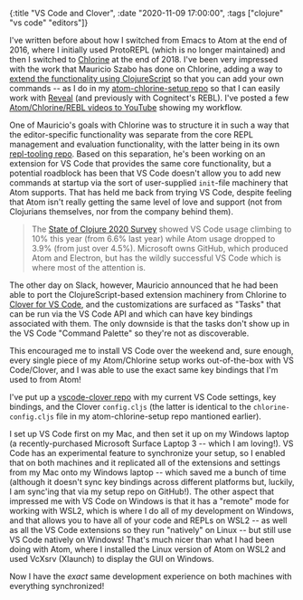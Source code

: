 {:title "VS Code and Clover",
 :date "2020-11-09 17:00:00",
 :tags ["clojure" "vs code" "editors"]}

I've written before about how I switched from Emacs to Atom
at the end of 2016,
where I initially used ProtoREPL (which is no longer maintained)
and then I switched to [Chlorine](https://atom.io/packages/chlorine)
at the end of 2018. I've been very impressed with the work that
Mauricio Szabo has done on Chlorine, adding a way to
[extend the functionality using ClojureScript](https://github.com/mauricioszabo/atom-chlorine/blob/master/docs/extending.md)
so that you can add your own commands --
as I do in my [atom-chlorine-setup repo](https://github.com/seancorfield/atom-chlorine-setup)
so that I can easily work with [Reveal](https://github.com/vlaaad/reveal/)
(and previously with Cognitect's REBL). I've posted a few
[Atom/Chlorine/REBL videos to YouTube](https://www.youtube.com/channel/UC8GD-smsEvNyRd3EZ8oeSrA)
showing my workflow.<!--more-->

One of Mauricio's goals with Chlorine was to structure it in
such a way that the editor-specific functionality was separate
from the core REPL management and evaluation functionality,
with the latter being in its own [repl-tooling repo](https://github.com/mauricioszabo/repl-tooling).
Based on this separation, he's been working on an extension for
VS Code that provides the same core functionality, but a potential
roadblock has been that VS Code doesn't allow you to add new
commands at startup via the sort of user-supplied `init`-file
machinery that Atom supports. That has held me back from trying
VS Code, despite feeling that Atom isn't really getting the same
level of love and support (not from Clojurians themselves, nor from the company behind them).

> The [State of Clojure 2020 Survey](https://clojure.org/news/2020/02/20/state-of-clojure-2020) showed VS Code usage climbing to 10% this year (from 6.6% last year) while Atom usage dropped to 3.9% (from just over 4.5%). Microsoft owns GitHub, which produced Atom and Electron, but has the wildly successful VS Code which is where most of the attention is.

The other day on Slack, however, Mauricio announced that he had been able to port the ClojureScript-based extension machinery from Chlorine to [Clover for VS Code](https://github.com/mauricioszabo/clover/), and the customizations are surfaced as "Tasks" that can be run via the VS Code API and which can have key bindings associated with them.
The only downside is that the tasks don't show up in the VS Code "Command Palette" so they're not as discoverable.

This encouraged me to install VS Code over the weekend and, sure enough, every single piece of my Atom/Chlorine setup works out-of-the-box with VS Code/Clover, and I was able to use the exact same key bindings that I'm used to from Atom!

I've put up a [vscode-clover repo](https://github.com/seancorfield/vscode-clover-setup) with my current VS Code settings, key bindings, and the Clover `config.cljs` (the latter is identical to the `chlorine-config.cljs` file in my atom-chlorine-setup repo mantioned earlier).

I set up VS Code first on my Mac, and then set it up on my Windows laptop (a recently-purchased Microsoft Surface Laptop 3 -- which I am loving!). VS Code has an experimental feature to synchronize your setup, so I enabled that on both machines and it replicated all of the extensions and settings from my Mac onto my Windows laptop -- which saved me a bunch of time (although it doesn't sync key bindings across different platforms but, luckily, I am sync'ing that via my setup repo on GitHub!). The other aspect that impressed me with VS Code on Windows is that it has a "remote" mode for working with WSL2, which is where I do all of my development on Windows, and that allows you to have all of your code and REPLs on WSL2 -- as well as all the VS Code extensions so they run "natively" on Linux -- but still use VS Code natively on Windows! That's much nicer than what I had been doing with Atom, where I installed the Linux version of Atom on WSL2 and used VcXsrv (Xlaunch) to display the GUI on Windows.

Now I have the _exact_ same development experience on both machines with everything synchronized!